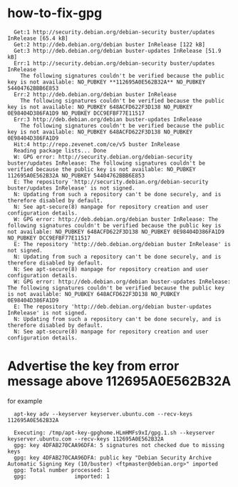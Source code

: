 # how-to-fix-gpg

      Get:1 http://security.debian.org/debian-security buster/updates InRelease [65.4 kB]
      Get:2 http://deb.debian.org/debian buster InRelease [122 kB]
      Get:3 http://deb.debian.org/debian buster-updates InRelease [51.9 kB]
      Err:1 http://security.debian.org/debian-security buster/updates InRelease
        The following signatures couldn't be verified because the public key is not available: NO_PUBKEY **112695A0E562B32A** NO_PUBKEY 54404762BBB6E853
      Err:2 http://deb.debian.org/debian buster InRelease
        The following signatures couldn't be verified because the public key is not available: NO_PUBKEY 648ACFD622F3D138 NO_PUBKEY 0E98404D386FA1D9 NO_PUBKEY DCC9EFBF77E11517
      Err:3 http://deb.debian.org/debian buster-updates InRelease
        The following signatures couldn't be verified because the public key is not available: NO_PUBKEY 648ACFD622F3D138 NO_PUBKEY 0E98404D386FA1D9
      Hit:4 http://repo.zevenet.com/ce/v5 buster InRelease
      Reading package lists... Done
      W: GPG error: http://security.debian.org/debian-security buster/updates InRelease: The following signatures couldn't be verified because the public key is not available: NO_PUBKEY 112695A0E562B32A NO_PUBKEY 54404762BBB6E853
      E: The repository 'http://security.debian.org/debian-security buster/updates InRelease' is not signed.
      N: Updating from such a repository can't be done securely, and is therefore disabled by default.
      N: See apt-secure(8) manpage for repository creation and user configuration details.
      W: GPG error: http://deb.debian.org/debian buster InRelease: The following signatures couldn't be verified because the public key is not available: NO_PUBKEY 648ACFD622F3D138 NO_PUBKEY 0E98404D386FA1D9 NO_PUBKEY DCC9EFBF77E11517
      E: The repository 'http://deb.debian.org/debian buster InRelease' is not signed.
      N: Updating from such a repository can't be done securely, and is therefore disabled by default.
      N: See apt-secure(8) manpage for repository creation and user configuration details.
      W: GPG error: http://deb.debian.org/debian buster-updates InRelease: The following signatures couldn't be verified because the public key is not available: NO_PUBKEY 648ACFD622F3D138 NO_PUBKEY 0E98404D386FA1D9
      E: The repository 'http://deb.debian.org/debian buster-updates InRelease' is not signed.
      N: Updating from such a repository can't be done securely, and is therefore disabled by default.
      N: See apt-secure(8) manpage for repository creation and user configuration details.


# Advertise the key from error message above **112695A0E562B32A**
for example 

      apt-key adv --keyserver keyserver.ubuntu.com --recv-keys 112695A0E562B32A

      Executing: /tmp/apt-key-gpghome.HLmHMFs9xI/gpg.1.sh --keyserver keyserver.ubuntu.com --recv-keys 112695A0E562B32A
      gpg: key 4DFAB270CAA96DFA: 5 signatures not checked due to missing keys
      gpg: key 4DFAB270CAA96DFA: public key "Debian Security Archive Automatic Signing Key (10/buster) <ftpmaster@debian.org>" imported
      gpg: Total number processed: 1
      gpg:               imported: 1


